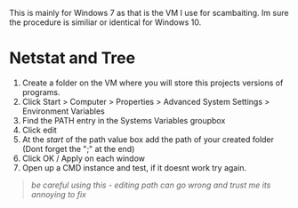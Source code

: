 This is mainly for Windows 7 as that is the VM I use for scambaiting. Im sure the procedure is similiar or identical for Windows 10.

# Netstat and Tree
1. Create a folder on the VM where you will store this projects versions of programs.
1. Click Start > Computer > Properties > Advanced System Settings > Environment Variables
1. Find the PATH entry in the Systems Variables groupbox
1. Click edit
1. At the *start* of the path value box add the path of your created folder (Dont forget the ";" at the end)
1. Click OK / Apply on each window
1. Open up a CMD instance and test, if it doesnt work try again.
> *be careful using this - editing path can go wrong and trust me its annoying to fix*
